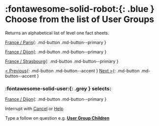 # :fontawesome-solid-robot:{: .blue } Choose from the list of User Groups 

Returns an alphabetical list of level one fact sheets. 

[France / Paris](../user-group-found/){: .md-button .md-button--primary }

[France / Dijon](../user-group-found/){: .md-button .md-button--primary }

[France / Strasbourg](../user-group-found/){: .md-button .md-button--primary }

[< Previous](){: .md-button .md-button--accent } [Next >](){: .md-button .md-button--accent }


### :fontawesome-solid-user:{: .grey } selects:

[France / Dijon](../user-group-found/){: .md-button .md-button--primary }

Interrupt with [Cancel](../cancel/) or [Help](../help/)

Type a follow on question e.g. **[User Group Children](../user-group-children-not-found/)**
